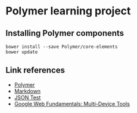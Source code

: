 # Polymer learning project


## Installing Polymer components  
    bower install --save Polymer/core-elements
    bower update

## Link references  
*    [Polymer](http://www.polymer-project.org/docs/start/getting-the-code.html)
*    [Markdown](http://daringfireball.net/projects/markdown/syntax)
*    [JSON Test](http://www.jsontest.com/)
*    [Google Web Fundamentals: Multi-Device Tools](https://developers.google.com/web/fundamentals/tools/index)